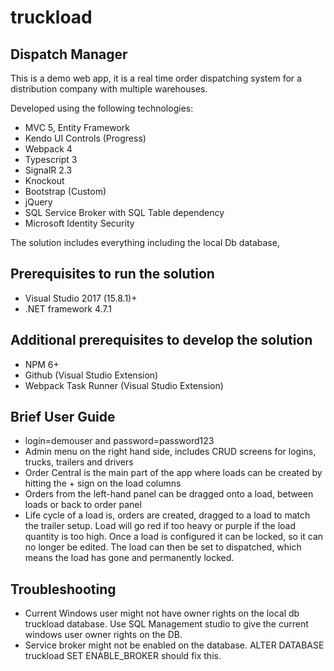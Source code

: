 # truckload
## Dispatch Manager

This is a demo web app, it is a real time order dispatching system for a distribution company with multiple warehouses.

Developed using the following technologies:

* MVC 5, Entity Framework
* Kendo UI Controls (Progress)
* Webpack 4
* Typescript 3
* SignalR 2.3
* Knockout
* Bootstrap (Custom)
* jQuery
* SQL Service Broker with SQL Table dependency 
* Microsoft Identity Security

The solution includes everything including the local Db database, 

## Prerequisites to run the solution

* Visual Studio 2017 (15.8.1)+
* .NET framework 4.7.1

## Additional prerequisites to develop the solution
* NPM 6+
* Github (Visual Studio Extension)
* Webpack Task Runner (Visual Studio Extension)

## Brief User Guide
* login=demouser and password=password123
* Admin menu on the right hand side, includes CRUD screens for logins, trucks, trailers and drivers
* Order Central is the main part of the app where loads can be created by hitting the + sign on the load columns
* Orders from the left-hand panel can be dragged onto a load, between loads or back to order panel
* Life cycle of a load is, orders are created, dragged to a load to match the trailer setup. Load will go red if too heavy or purple if the load quantity is too high. Once a load is configured it can be locked, so it can no longer be edited. The load can then be set to dispatched, which means the load has gone and permanently locked.

## Troubleshooting
* Current Windows user might not have owner rights on the local db truckload database. Use SQL Management studio to give the current windows user owner rights on the DB.
* Service broker might not be enabled on the database. ALTER DATABASE truckload SET ENABLE_BROKER should fix this.
